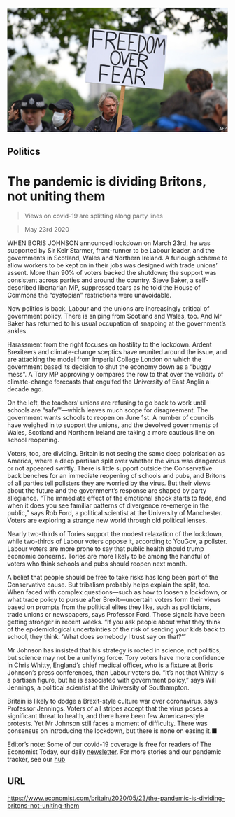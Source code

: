 ![](./images/20200523_BRP006.jpg)

## Politics

# The pandemic is dividing Britons, not uniting them

> Views on covid-19 are splitting along party lines

> May 23rd 2020

WHEN BORIS JOHNSON announced lockdown on March 23rd, he was supported by Sir Keir Starmer, front-runner to be Labour leader, and the governments in Scotland, Wales and Northern Ireland. A furlough scheme to allow workers to be kept on in their jobs was designed with trade unions’ assent. More than 90% of voters backed the shutdown; the support was consistent across parties and around the country. Steve Baker, a self-described libertarian MP, suppressed tears as he told the House of Commons the “dystopian” restrictions were unavoidable.

Now politics is back. Labour and the unions are increasingly critical of government policy. There is sniping from Scotland and Wales, too. And Mr Baker has returned to his usual occupation of snapping at the government’s ankles.

Harassment from the right focuses on hostility to the lockdown. Ardent Brexiteers and climate-change sceptics have reunited around the issue, and are attacking the model from Imperial College London on which the government based its decision to shut the economy down as a “buggy mess”. A Tory MP approvingly compares the row to that over the validity of climate-change forecasts that engulfed the University of East Anglia a decade ago.

On the left, the teachers’ unions are refusing to go back to work until schools are “safe’”—which leaves much scope for disagreement. The government wants schools to reopen on June 1st. A number of councils have weighed in to support the unions, and the devolved governments of Wales, Scotland and Northern Ireland are taking a more cautious line on school reopening.

Voters, too, are dividing. Britain is not seeing the same deep polarisation as America, where a deep partisan split over whether the virus was dangerous or not appeared swiftly. There is little support outside the Conservative back benches for an immediate reopening of schools and pubs, and Britons of all parties tell pollsters they are worried by the virus. But their views about the future and the government’s response are shaped by party allegiance. “The immediate effect of the emotional shock starts to fade, and when it does you see familiar patterns of divergence re-emerge in the public,” says Rob Ford, a political scientist at the University of Manchester. Voters are exploring a strange new world through old political lenses.

Nearly two-thirds of Tories support the modest relaxation of the lockdown, while two-thirds of Labour voters oppose it, according to YouGov, a pollster. Labour voters are more prone to say that public health should trump economic concerns. Tories are more likely to be among the handful of voters who think schools and pubs should reopen next month.

A belief that people should be free to take risks has long been part of the Conservative cause. But tribalism probably helps explain the split, too. When faced with complex questions—such as how to loosen a lockdown, or what trade policy to pursue after Brexit—uncertain voters form their views based on prompts from the political elites they like, such as politicians, trade unions or newspapers, says Professor Ford. Those signals have been getting stronger in recent weeks. “If you ask people about what they think of the epidemiological uncertainties of the risk of sending your kids back to school, they think: ‘What does somebody I trust say on that?’”

Mr Johnson has insisted that his strategy is rooted in science, not politics, but science may not be a unifying force. Tory voters have more confidence in Chris Whitty, England’s chief medical officer, who is a fixture at Boris Johnson’s press conferences, than Labour voters do. “It’s not that Whitty is a partisan figure, but he is associated with government policy,” says Will Jennings, a political scientist at the University of Southampton.

Britain is likely to dodge a Brexit-style culture war over coronavirus, says Professor Jennings. Voters of all stripes accept that the virus poses a significant threat to health, and there have been few American-style protests. Yet Mr Johnson still faces a moment of difficulty. There was consensus on introducing the lockdown, but there is none on easing it.■

Editor’s note: Some of our covid-19 coverage is free for readers of The Economist Today, our daily [newsletter](https://www.economist.com/https://my.economist.com/user#newsletter). For more stories and our pandemic tracker, see our [hub](https://www.economist.com//news/2020/03/11/the-economists-coverage-of-the-coronavirus)

## URL

https://www.economist.com/britain/2020/05/23/the-pandemic-is-dividing-britons-not-uniting-them

